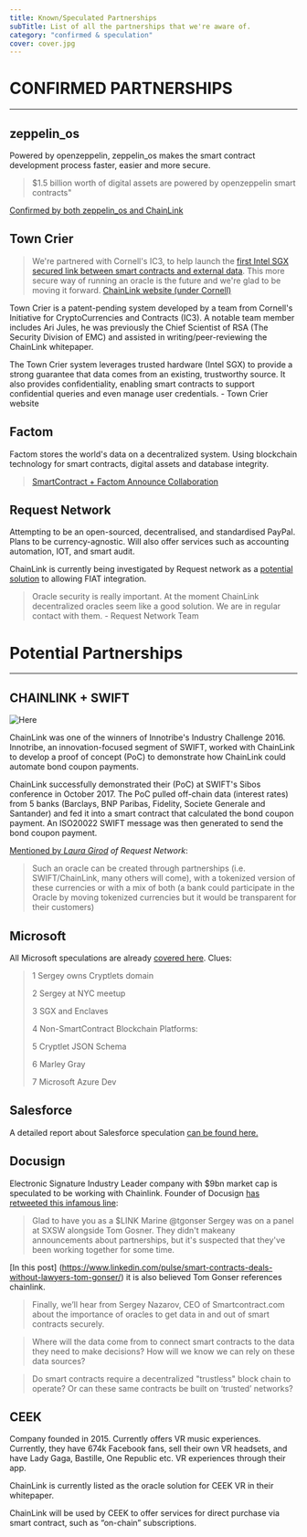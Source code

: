 ```yaml
---
title: Known/Speculated Partnerships
subTitle: List of all the partnerships that we're aware of.
category: "confirmed & speculation"
cover: cover.jpg
---
```


# CONFIRMED PARTNERSHIPS
--------------------
## zeppelin_os
Powered by openzeppelin, zeppelin_os makes the smart contract development process faster, easier and more secure.

> $1.5 billion worth of digital assets are powered by openzeppelin smart contracts"

[Confirmed by both zeppelin_os and ChainLink](https://blog.zeppelinos.org/chainlink-partnership/)


## Town Crier
> We're partnered with Cornell's IC3, to help launch the [first Intel SGX secured link between smart contracts and external data](https://create.smartcontract.com/#/contracts/cc3ea3c76b5a60f171e0eaf223146f34?tab=info). This more secure way of running an oracle is the future and we're glad to be moving it forward. [ChainLink website (under Cornell)](https://www.smartcontract.com/)

Town Crier is a patent-pending system developed by a team from Cornell's Initiative for CryptoCurrencies and Contracts (IC3). A notable team member includes Ari Jules, he was previously the Chief Scientist of RSA (The Security Division of EMC) and assisted in writing/peer-reviewing the ChainLink whitepaper.

The Town Crier system leverages trusted hardware (Intel SGX) to provide a strong guarantee that data comes from an existing, trustworthy source. It also provides confidentiality, enabling smart contracts to support confidential queries and even manage user credentials. - Town Crier website

## Factom
Factom stores the world's data on a decentralized system. Using blockchain technology for smart contracts, digital assets and database integrity.
> [SmartContract + Factom Announce Collaboration](https://www.factom.com/blog/smartcontract-factom-announce-collaboration)

## Request Network
Attempting to be an open-sourced, decentralised, and standardised PayPal. Plans to be currency-agnostic. Will also offer services such as accounting automation, IOT, and smart audit.

ChainLink is currently being investigated by Request network as a [potential solution](https://blog.request.network/request-network-project-update-december-22nd-2017-first-feedbacks-colossus-introducing-request-51fc3387a686) to allowing FIAT integration.

> Oracle security is really important. At the moment ChainLink decentralized oracles seem like a good solution. We are in regular contact with them. - Request Network Team
# Potential Partnerships
--------------------
## CHAINLINK + SWIFT
![Here](https://i.imgur.com/VTYgdzO.png)

ChainLink was one of the winners of Innotribe's Industry Challenge 2016. Innotribe, an innovation-focused segment of SWIFT, worked with ChainLink to develop a proof of concept (PoC) to demonstrate how ChainLink could automate bond coupon payments.

ChainLink successfully demonstrated their (PoC) at SWIFT's Sibos conference in October 2017. The PoC pulled off-chain data (interest rates) from 5 banks (Barclays, BNP Paribas, Fidelity, Societe Generale and Santander) and fed it into a smart contract that calculated the bond coupon payment. An ISO20022 SWIFT message was then generated to send the bond coupon payment.

[Mentioned by *Laura Girod*](https://blog.request.network/request-network-project-update-november-10th-2017-a57193780ddf) *of Request Network*:  

> Such an oracle can be created through partnerships (i.e. SWIFT/ChainLink, many others will come), with a tokenized version of these currencies or with a mix of both (a bank could participate in the Oracle by moving tokenized currencies but it would be transparent for their customers)

## Microsoft

All Microsoft speculations are already [covered here](https://chainlink.news/microsoft/). Clues:

> 1 Sergey owns Cryptlets domain
> 
> 2 Sergey at NYC meetup
> 
> 3 SGX and Enclaves
> 
> 4 Non-SmartContract Blockchain Platforms:
> 
> 5 Cryptlet JSON Schema
> 
> 6 Marley Gray
> 
> 7 Microsoft Azure Dev

## Salesforce
A detailed report about Salesforce speculation [can be found here.](/salesforce)

## Docusign

Electronic Signature Industry Leader company with $9bn market cap is speculated to be working with Chainlink. Founder of Docusign [has retweeted this infamous line](https://twitter.com/nazarETHereum/status/990285707791949825):
> Glad to have you as a $LINK Marine @tgonser
Sergey was on a panel at SXSW alongside Tom Gosner. They didn't makeany announcements about partnerships, but it's suspected that they've been working together for some time.

[In this post] (https://www.linkedin.com/pulse/smart-contracts-deals-without-lawyers-tom-gonser/) it is also believed Tom Gonser references chainlink.

> Finally, we’ll hear from Sergey Nazarov, CEO of Smartcontract.com about the importance of oracles to get data in and out of smart contracts securely.

> Where will the data come from to connect smart contracts to the data they need to make decisions? How will we know we can rely on these data sources?

> Do smart contracts require a decentralized "trustless" block chain to operate? Or can these same contracts be built on ‘trusted’ networks?

## CEEK

Company founded in 2015. Currently offers VR music experiences. Currently, they have 674k Facebook fans, sell their own VR headsets, and have Lady Gaga, Bastille, One Republic etc. VR experiences through their app.

ChainLink is currently listed as the oracle solution for CEEK VR in their whitepaper.

ChainLink will be used by CEEK to offer services for direct purchase via smart contract, such as “on-chain” subscriptions.


